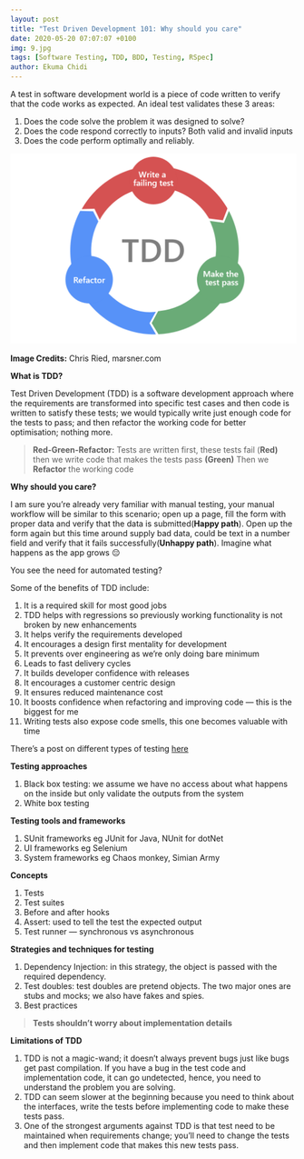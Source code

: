 ```yaml
---
layout: post
title: "Test Driven Development 101: Why should you care"
date: 2020-05-20 07:07:07 +0100
img: 9.jpg
tags: [Software Testing, TDD, BDD, Testing, RSpec]
author: Ekuma Chidi
---
```



A test in software development world is a piece of code written to verify that the code works as expected. An ideal test validates these 3 areas:

1.  Does the code solve the problem it was designed to solve?
2.  Does the code respond correctly to inputs? Both valid and invalid inputs
3.  Does the code perform optimally and reliably.

![](/images/pages/tdd.png)

**Image Credits:** Chris Ried, marsner.com

**What is TDD?**

Test Driven Development (TDD) is a software development approach where the requirements are transformed into specific test cases and then code is written to satisfy these tests; we would typically write just enough code for the tests to pass; and then refactor the working code for better optimisation; nothing more.

> **Red-Green-Refactor:** Tests are written first, these tests fail (**Red)** then we write code that makes the tests pass **(Green)** Then we **Refactor** the working code

**Why should you care?**

I am sure you’re already very familiar with manual testing, your manual workflow will be similar to this scenario; open up a page, fill the form with proper data and verify that the data is submitted(**Happy path**). Open up the form again but this time around supply bad data, could be text in a number field and verify that it fails successfully(**Unhappy path**). Imagine what happens as the app grows 😔

You see the need for automated testing?

Some of the benefits of TDD include:

1.  It is a required skill for most good jobs
2.  TDD helps with regressions so previously working functionality is not broken by new enhancements
3.  It helps verify the requirements developed
4.  It encourages a design first mentality for development
5.  It prevents over engineering as we’re only doing bare minimum
6.  Leads to fast delivery cycles
7.  It builds developer confidence with releases
8.  It encourages a customer centric design
9.  It ensures reduced maintenance cost
10.  It boosts confidence when refactoring and improving code — this is the biggest for me
11.  Writing tests also expose code smells, this one becomes valuable with time

There’s a post on different types of testing [here](https://ekumachidi.gitlab.io/2019/10/29/Software-testing-introduction/)

**Testing approaches**

1.  Black box testing: we assume we have no access about what happens on the inside but only validate the outputs from the system
2.  White box testing

**Testing tools and frameworks**

1.  SUnit frameworks eg JUnit for Java, NUnit for dotNet
2.  UI frameworks eg Selenium
3.  System frameworks eg Chaos monkey, Simian Army

**Concepts**

1.  Tests
2.  Test suites
3.  Before and after hooks
4.  Assert: used to tell the test the expected output
5.  Test runner — synchronous vs asynchronous

**Strategies and techniques for testing**

1.  Dependency Injection: in this strategy, the object is passed with the required dependency.
2.  Test doubles: test doubles are pretend objects. The two major ones are stubs and mocks; we also have fakes and spies.
3.  Best practices

> **Tests shouldn’t worry about implementation details**

**Limitations of TDD**

1.  TDD is not a magic-wand; it doesn’t always prevent bugs just like bugs get past compilation. If you have a bug in the test code and implementation code, it can go undetected, hence, you need to understand the problem you are solving.
2.  TDD can seem slower at the beginning because you need to think about the interfaces, write the tests before implementing code to make these tests pass.
3.  One of the strongest arguments against TDD is that test need to be maintained when requirements change; you’ll need to change the tests and then implement code that makes this new tests pass.
